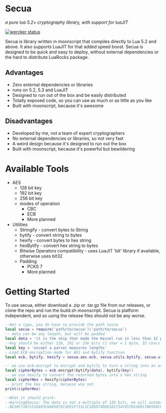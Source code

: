 # Secua

*a pure lua 5.2+ cryptography library, with support for luaJIT*

[![wercker status](https://app.wercker.com/status/932f418e3c5c7edaa09983d6b0c43ba0/m/master "wercker status")](https://app.wercker.com/project/byKey/932f418e3c5c7edaa09983d6b0c43ba0)

Secua is library written in moonscript that compiles directly to Lua 5.2 and 
above. It also supports LuaJIT for that added speed boost. Secua is designed
to be quick and easy to deploy, without external dependencies or the hard to distribute
LuaRocks package.

## Advantages

- Zero external dependencies or libraries
- runs on 5.2, 5.3 and LuaJIT
- Designed to run out of the box and be easily distributed
- Totally exposed code, so you can use as much or as little as you like
- Built with moonscript, because it's awesome

## Disadvantages
- Developed by me, not a team of expert cryptographers
- No external dependencies or libraries, so not very fast
- A weird design because it's designed to run out the box
- Built with moonscript, because it's powerful but bewildering

# Available Tools

- AES
    - 128 bit key
    - 192 bit key
    - 256 bit key
    - modes of operation
        - CBC
        - ECB
        - More planned
- Utilities
    - Stringify - convert bytes to String
    - bytify - convert string to bytes
    - hexify - convert bytes to hex string
    - hexBytify - convert hex string to bytes
    - Bitwise Operators compatibility - uses LuaJIT 'bit' library if available, otherwise uses bit32
    - Padding
        - PCKS 7
        - More planned

# Getting Started

To use secua, either download a .zip or .tar.gz file from our releases, or clone the repo and run the build.sh moonscript.
Secua is platform independent, and so using the release files should not be any worse.

```lua
--Not a typo, you do have to provide the path twice
local secua = require('path/to/secua')('path/to/secua')
-- data can be any length, but will be padded
local data = 'it is the ship that made the Kessel run in less than 12 parsecs'
--key should be either 128, 192 or 256 bits (1 char = 1 byte, 32 chars * 8 bits = 256bits)
local key = 'except a parsec measures lengths'
--Load ECB encryption mode for AES and bytify function
local ecb, bytify, hexify = secua.aes.ecb, secua.utils.bytify, secua.utils.hexify

-- we use ecb.encrypt to encrypt and bytify to turn a string into an array of bytes
local cipherBytes = ecb.encrypt(bytify(data), bytify(key))
-- we use hexify to convert the returned bytes into a hex string
local cipherHex = hexify(cipherBytes)
-- print the hex string, because why not
print(cipherHex)

--What it should print:
--Warning@Secua: The data is not a multiple of 128 bits, we will automatically pad this according to PKS7
--8E10C7187151EA93C6A0587913E91F731C2C1EDD74DD6182734C9576538917B65E4CF71BAA7483AFE01B40DC144AFA157416B80EA069E833839071189BA61310
```